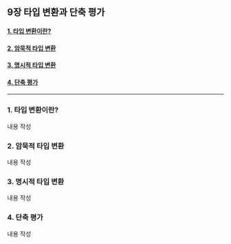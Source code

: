 ## 9장 타입 변환과 단축 평가

#### [1. 타입 변환이란?](#1.-타입-변환이란?)
#### [2. 암묵적 타입 변환](#2.-암묵적-타입-변환)
#### [3. 명시적 타입 변환](#3.-명시적-타입-변환)
#### [4. 단축 평가](#4.-단축-평가)

***

### 1. 타입 변환이란?

내용 작성

### 2. 암묵적 타입 변환

내용 작성

### 3. 명시적 타입 변환

내용 작성

### 4. 단축 평가

내용 작성


